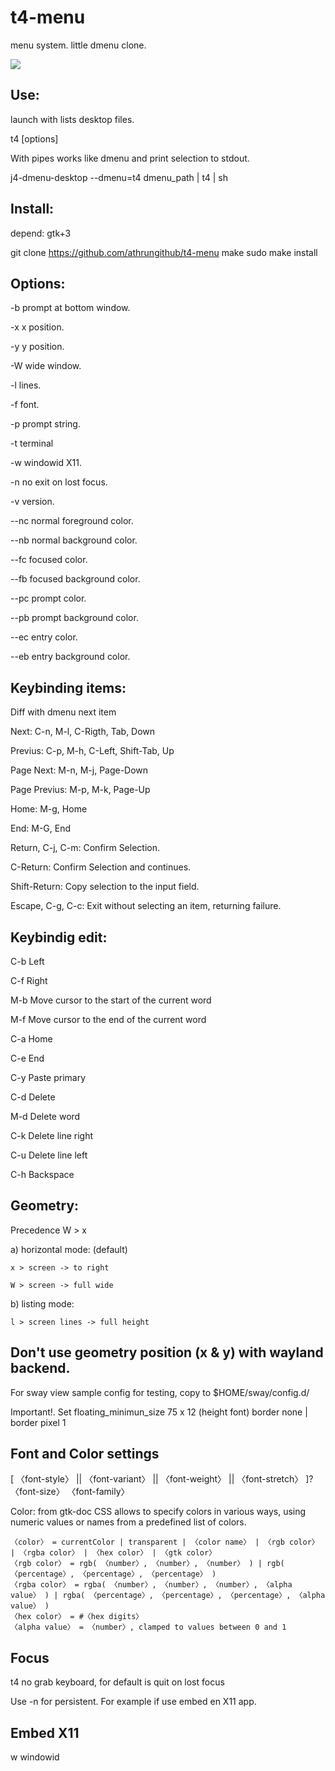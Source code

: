 # t4-menu
menu system. little dmenu clone.

![](https://i.imgur.com/29FEPAa.png)

## Use:
launch with lists desktop files.

t4 [options]

With pipes works like dmenu and print selection to stdout.

j4-dmenu-desktop --dmenu=t4
dmenu_path | t4 | sh

## Install:
depend: gtk+3

git clone https://github.com/athrungithub/t4-menu
make
sudo make install

## Options:
  -b    prompt at bottom window.

  -x    x position.

  -y    y position.

  -W    wide window.

  -l    lines.

  -f    font.

  -p    prompt string.

  -t    terminal 

  -w    windowid X11.

  -n    no exit on lost focus.

  -v    version.

  --nc  normal foreground color.

  --nb  normal background color.

  --fc  focused color.

  --fb  focused background color.

  --pc  prompt color.

  --pb  prompt background color.

  --ec  entry color.

  --eb  entry background color.


## Keybinding items:
  Diff with dmenu <tab> next item

  Next: C-n, M-l, C-Rigth, Tab, Down

  Previus: C-p, M-h, C-Left, Shift-Tab, Up

  Page Next: M-n, M-j, Page-Down

  Page Previus: M-p, M-k, Page-Up

  Home: M-g, Home

  End: M-G, End

  Return, C-j, C-m: Confirm Selection.

  C-Return: Confirm Selection and continues.

  Shift-Return: Copy selection to the input field.

  Escape, C-g, C-c: Exit without selecting an item, returning failure.
## Keybindig edit:
  C-b Left

  C-f Right

  M-b Move cursor to the start of the current word

  M-f Move cursor to the end of the current word

  C-a Home

  C-e End

  C-y Paste primary

  C-d Delete

  M-d Delete word

  C-k Delete line right

  C-u Delete line left

  C-h Backspace

## Geometry:
  Precedence W > x

  a) horizontal mode: (default)

    x > screen -> to right

    W > screen -> full wide

  b) listing mode:

    l > screen lines -> full height

## Don't use geometry position (x & y) with wayland backend.
  For sway view sample config for testing, copy to $HOME/sway/config.d/

  Important!. Set floating_minimun_size  75 x 12 (height font)
                  border none | border pixel 1

## Font and Color settings
  [ 〈font-style〉 || 〈font-variant〉 || 〈font-weight〉 || 〈font-stretch〉 ]? 〈font-size〉 〈font-family〉

  Color:
    from gtk-doc
    CSS allows to specify colors in various ways, using numeric values or names from a predefined list of colors.

    〈color〉 = currentColor | transparent | 〈color name〉 | 〈rgb color〉 | 〈rgba color〉 | 〈hex color〉 | 〈gtk color〉
    〈rgb color〉 = rgb( 〈number〉, 〈number〉, 〈number〉 ) | rgb( 〈percentage〉, 〈percentage〉, 〈percentage〉 )
    〈rgba color〉 = rgba( 〈number〉, 〈number〉, 〈number〉, 〈alpha value〉 ) | rgba( 〈percentage〉, 〈percentage〉, 〈percentage〉, 〈alpha value〉 )
    〈hex color〉 = #〈hex digits〉
    〈alpha value〉 = 〈number〉, clamped to values between 0 and 1

## Focus
  t4 no grab keyboard, for default is quit on lost focus

  Use -n for persistent. For example if use embed en X11 app.

## Embed X11
  w  windowid

